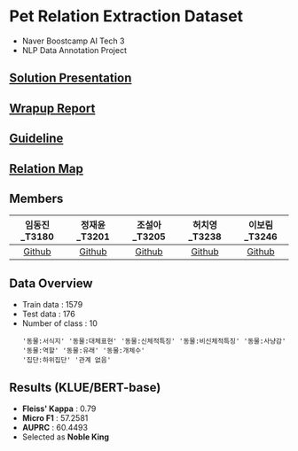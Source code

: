 # Pet Relation Extraction Dataset
- Naver Boostcamp AI Tech 3
- NLP Data Annotation Project

## [Solution Presentation](https://github.com/boostcampaitech3/level2-data-annotation_nlp-level2-nlp-08/blob/main/assets/08_presentation.pdf)

## [Wrapup Report](https://github.com/boostcampaitech3/level2-data-annotation_nlp-level2-nlp-08/blob/main/assets/Data_Annotation_NLP_%ED%8C%80_%EB%A6%AC%ED%8F%AC%ED%8A%B8(8%EC%A1%B0).pdf)

## [Guideline](https://github.com/boostcampaitech3/level2-data-annotation_nlp-level2-nlp-08/blob/main/assets/08_guideline.pdf)

## [Relation Map](https://github.com/boostcampaitech3/level2-data-annotation_nlp-level2-nlp-08/blob/main/assets/08_relation.xlsx)

## Members

임동진_T3180|정재윤_T3201|조설아_T3205|허치영_T3238|이보림_T3246|
:-:|:-:|:-:|:-:|:-:|
[Github](https://github.com/idj7183)|[Github](https://github.com/kma7574)|[Github](https://github.com/jarammm)|[Github](https://github.com/mooncy0421)|[Github](https://github.com/bo-lim)|

## Data Overview
- Train data : 1579
- Test data : 176
- Number of class : 10
    ```
    '동물:서식지' '동물:대체표현' '동물:신체적특징' '동물:비신체적특징' '동물:사냥감' '동물:역할' '동물:유래' '동물:개체수' 
    '집단:하위집단' '관계 없음' 
    ```

## Results (KLUE/BERT-base)
- **Fleiss' Kappa** : 0.79
- **Micro F1** : 57.2581
- **AUPRC** : 60.4493
-  Selected as **Noble King**
